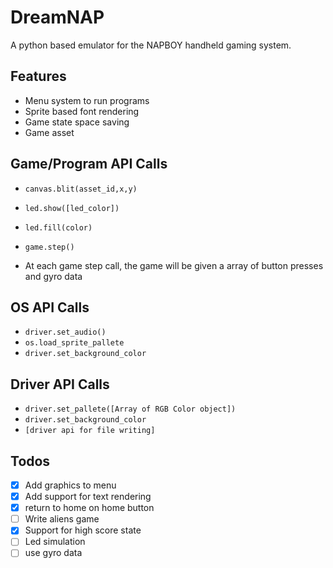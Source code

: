 # DreamNAP

A python based emulator for the NAPBOY handheld gaming system.

## Features

- Menu system to run programs
- Sprite based font rendering
- Game state space saving
- Game asset 

## Game/Program API Calls

- `canvas.blit(asset_id,x,y)`
- `led.show([led_color])`
- `led.fill(color)`

- `game.step()`
-  At each game step call, the game will be given a array of button presses and gyro data

## OS API Calls

- `driver.set_audio()`
- `os.load_sprite_pallete`
- `driver.set_background_color`


## Driver API Calls

- `driver.set_pallete([Array of RGB Color object])`
- `driver.set_background_color`
- `[driver api for file writing]`

## Todos
- [x] Add graphics to menu
- [x] Add support for text rendering
- [x] return to home on home button
- [ ] Write aliens game
- [x] Support for high score state 
- [ ] Led simulation
- [ ] use gyro data